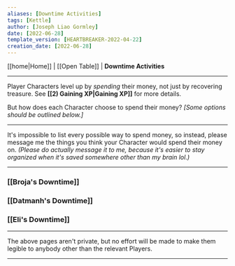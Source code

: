 ```yaml
---
aliases: [Downtime Activities]
tags: [Kettle]
author: [Joseph Liao Gormley]
date: [2022-06-28]
template_version: [HEARTBREAKER-2022-04-22]
creation_date: [2022-06-28]
---
```

<!-- Home | Character Creation | -->
[[home|Home]] | [[Open Table]] | **Downtime Activities**
___
Player Characters level up by *spending* their money, not just by recovering treasure. See **[[2) Gaining XP|Gaining XP]]** for more details.

But how does each Character choose to spend their money? *[Some options should be outlined below.]*

___

It's impossible to list every possible way to spend money, so instead, please message me the things you think your Character would spend their money on. *(Please do actually message it to me, because it's easier to stay organized when it's saved somewhere other than my brain lol.)*

___
### [[Broja's Downtime]]
### [[Datmanh's Downtime]]
### [[Eli's Downtime]]

___
The above pages aren't private, but no effort will be made to make them legible to anybody other than the relevant Players.
___
<!--*See also:* 
*References:*
*Source:* -->
<!-- Sources, read more, links, etc. -->
<!-- *Source: Entry by [[Mike Maxin]].* -->
<!-- Leave an empty line at the end, otherwise Exporter complains. -->
